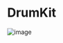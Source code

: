 # DrumKit

![image](https://user-images.githubusercontent.com/65921668/131926609-e20430c5-3ef1-4bd9-89b2-98d0928de7bb.png)

